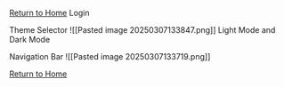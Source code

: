 [Return to Home](./index.html)
Login

Theme Selector
![[Pasted image 20250307133847.png]]
Light Mode and Dark Mode

Navigation Bar
![[Pasted image 20250307133719.png]]

[Return to Home](./index.html)